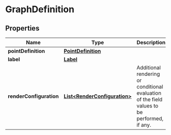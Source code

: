 # GraphDefinition

## Properties
Name | Type | Description | Notes
------------ | ------------- | ------------- | -------------
**pointDefinition** | [**PointDefinition**](PointDefinition.md) |  | 
**label** | [**Label**](Label.md) |  |  [optional]
**renderConfiguration** | [**List&lt;RenderConfiguration&gt;**](RenderConfiguration.md) | Additional rendering or conditional evaluation of the field values to be performed, if any. |  [optional]
